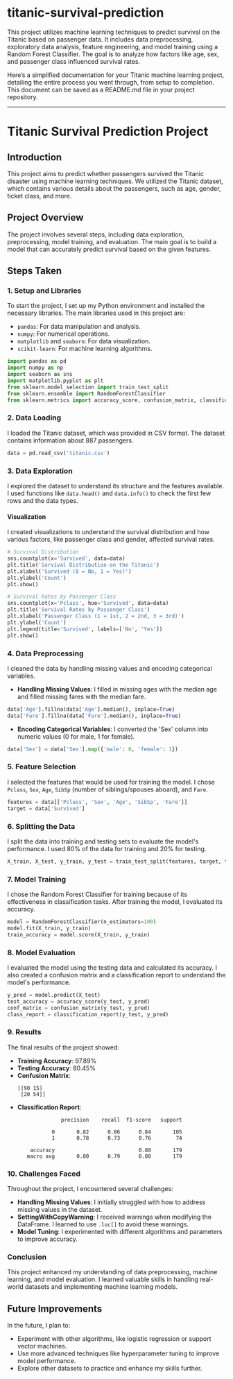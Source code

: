 # titanic-survival-prediction
This project utilizes machine learning techniques to predict survival on the Titanic based on passenger data. It includes data preprocessing, exploratory data analysis, feature engineering, and model training using a Random Forest Classifier. The goal is to analyze how factors like age, sex, and passenger class influenced survival rates.

Here’s a simplified documentation for your Titanic machine learning project, detailing the entire process you went through, from setup to completion. This document can be saved as a README.md file in your project repository.

---

# Titanic Survival Prediction Project

## Introduction
This project aims to predict whether passengers survived the Titanic disaster using machine learning techniques. We utilized the Titanic dataset, which contains various details about the passengers, such as age, gender, ticket class, and more.

## Project Overview
The project involves several steps, including data exploration, preprocessing, model training, and evaluation. The main goal is to build a model that can accurately predict survival based on the given features.

## Steps Taken

### 1. Setup and Libraries
To start the project, I set up my Python environment and installed the necessary libraries. The main libraries used in this project are:

- `pandas`: For data manipulation and analysis.
- `numpy`: For numerical operations.
- `matplotlib` and `seaborn`: For data visualization.
- `scikit-learn`: For machine learning algorithms.

```python
import pandas as pd
import numpy as np
import seaborn as sns
import matplotlib.pyplot as plt
from sklearn.model_selection import train_test_split
from sklearn.ensemble import RandomForestClassifier
from sklearn.metrics import accuracy_score, confusion_matrix, classification_report
```

### 2. Data Loading
I loaded the Titanic dataset, which was provided in CSV format. The dataset contains information about 887 passengers.

```python
data = pd.read_csv('titanic.csv')
```

### 3. Data Exploration
I explored the dataset to understand its structure and the features available. I used functions like `data.head()` and `data.info()` to check the first few rows and the data types.

#### Visualization
I created visualizations to understand the survival distribution and how various factors, like passenger class and gender, affected survival rates.

```python
# Survival Distribution
sns.countplot(x='Survived', data=data)
plt.title('Survival Distribution on the Titanic')
plt.xlabel('Survived (0 = No, 1 = Yes)')
plt.ylabel('Count')
plt.show()

# Survival Rates by Passenger Class
sns.countplot(x='Pclass', hue='Survived', data=data)
plt.title('Survival Rates by Passenger Class')
plt.xlabel('Passenger Class (1 = 1st, 2 = 2nd, 3 = 3rd)')
plt.ylabel('Count')
plt.legend(title='Survived', labels=['No', 'Yes'])
plt.show()
```

### 4. Data Preprocessing
I cleaned the data by handling missing values and encoding categorical variables.

- **Handling Missing Values**: I filled in missing ages with the median age and filled missing fares with the median fare.

```python
data['Age'].fillna(data['Age'].median(), inplace=True)
data['Fare'].fillna(data['Fare'].median(), inplace=True)
```

- **Encoding Categorical Variables**: I converted the 'Sex' column into numeric values (0 for male, 1 for female).

```python
data['Sex'] = data['Sex'].map({'male': 0, 'female': 1})
```

### 5. Feature Selection
I selected the features that would be used for training the model. I chose `Pclass`, `Sex`, `Age`, `SibSp` (number of siblings/spouses aboard), and `Fare`.

```python
features = data[['Pclass', 'Sex', 'Age', 'SibSp', 'Fare']]
target = data['Survived']
```

### 6. Splitting the Data
I split the data into training and testing sets to evaluate the model's performance. I used 80% of the data for training and 20% for testing.

```python
X_train, X_test, y_train, y_test = train_test_split(features, target, test_size=0.2, random_state=42)
```

### 7. Model Training
I chose the Random Forest Classifier for training because of its effectiveness in classification tasks. After training the model, I evaluated its accuracy.

```python
model = RandomForestClassifier(n_estimators=100)
model.fit(X_train, y_train)
train_accuracy = model.score(X_train, y_train)
```

### 8. Model Evaluation
I evaluated the model using the testing data and calculated its accuracy. I also created a confusion matrix and a classification report to understand the model's performance.

```python
y_pred = model.predict(X_test)
test_accuracy = accuracy_score(y_test, y_pred)
conf_matrix = confusion_matrix(y_test, y_pred)
class_report = classification_report(y_test, y_pred)
```

### 9. Results
The final results of the project showed:

- **Training Accuracy**: 97.89%
- **Testing Accuracy**: 80.45%
- **Confusion Matrix**:
  ```
  [[90 15]
   [20 54]]
  ```
- **Classification Report**:
  ```
                precision    recall  f1-score   support

             0       0.82      0.86      0.84       105
             1       0.78      0.73      0.76        74

      accuracy                           0.80       179
     macro avg       0.80      0.79      0.80       179
  ```

### 10. Challenges Faced
Throughout the project, I encountered several challenges:
- **Handling Missing Values**: I initially struggled with how to address missing values in the dataset.
- **SettingWithCopyWarning**: I received warnings when modifying the DataFrame. I learned to use `.loc[]` to avoid these warnings.
- **Model Tuning**: I experimented with different algorithms and parameters to improve accuracy.

### Conclusion
This project enhanced my understanding of data preprocessing, machine learning, and model evaluation. I learned valuable skills in handling real-world datasets and implementing machine learning models.

## Future Improvements
In the future, I plan to:
- Experiment with other algorithms, like logistic regression or support vector machines.
- Use more advanced techniques like hyperparameter tuning to improve model performance.
- Explore other datasets to practice and enhance my skills further.
